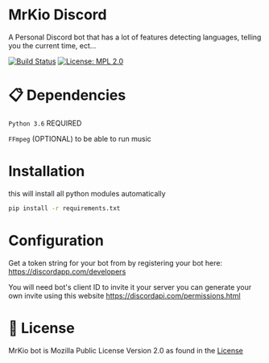 # MrKio Discord
A Personal Discord bot that has a lot of features detecting languages, telling you the current time, ect...

[![Build Status](https://img.shields.io/discord/578509348364484608.svg)](#)
[![License: MPL 2.0](https://img.shields.io/badge/License-MPL%202.0-brightgreen.svg)](https://opensource.org/licenses/MPL-2.0)

# 📋 Dependencies
`Python 3.6` REQUIRED

`FFmpeg` (OPTIONAL) to be able to run music

# Installation
this will install all python modules automatically
```bash
pip install -r requirements.txt
```

# Configuration
Get a token string for your bot from by registering your bot here: https://discordapp.com/developers 

You will need bot's client ID to invite it your server you can generate your own invite using this website https://discordapi.com/permissions.html

# 📄 License
MrKio bot is Mozilla Public License Version 2.0 as found in the [License](https://github.com/MrKioZ/MrKioDiscord/License)
